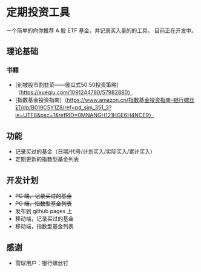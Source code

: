 # 定期投资工具
一个简单的向你推荐 A 股 ETF 基金，并记录买入量的的工具。
目前正在开发中。
## 理论基础
### 书籍
- [别被股市割韭菜——傻瓜式50:50投资策略]（https://xueqiu.com/1091244780/57982880）
- [指数基金投资指南]（https://www.amazon.cn/指数基金投资指南-银行螺丝钉/dp/B019C5Y1Z8/ref=pd_sim_351_3?ie=UTF8&psc=1&refRID=0MNANGH121HGE6H4NCE9）
## 功能
- 记录买过的基金（日期/代号/计划买入/实际买入/累计买入）
- 定期更新的指数型基金列表
## 开发计划
- <del>PC 端，记录买过的基金</del>
- <del>PC 端，指数型基金列表</del>
- 发布到 github pages 上
- 移动端，记录买过的基金
- 移动端，指数型基金列表

## 感谢
- 雪球用户：银行螺丝钉